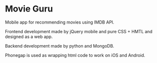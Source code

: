 Movie Guru
=========

Mobile app for recommending movies using IMDB API.

Frontend development made by jQuery mobile and pure CSS + HMTL and designed as a web app.

Backend development made by python and MongoDB.

Phonegap is used as wrapping html code to work on iOS and Android.